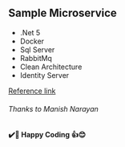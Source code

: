 ## Sample Microservice

- .Net 5
- Docker
- Sql Server
- RabbitMq
- Clean Architecture
- Identity Server


[Reference link](https://www.udemy.com/course/getting-started-net-core-microservices-rabbitmq/)
###### Thanks to  Manish Narayan

**✔️🍺 Happy Coding 👍😊**
